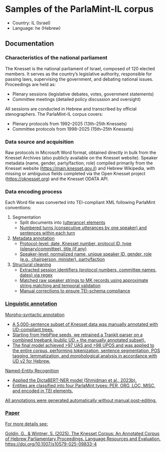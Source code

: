# Samples of the ParlaMint-IL corpus

- Country: IL (Israel)
- Language: he (Hebrew)

## Documentation

### Characteristics of the national parliament
The Knesset is the national parliament of Israel, composed of 120 elected members. It serves as the country’s legislative authority, responsible for passing laws, supervising the government, and debating national issues. Proceedings are held as:

- Plenary sessions (legislative debates, votes, government statements)
- Committee meetings (detailed policy discussion and oversight)

All sessions are conducted in Hebrew and transcribed by official stenographers. The ParlaMint-IL corpus covers:

- Plenary protocols from 1992–2025 (13th–25th Knessets)
- Committee protocols from 1998–2025 (15th–25th Knessets)


### Data source and acquisition
Raw protocols in Microsoft Word format, obtained directly in bulk from the Knesset Archives (also publicly available on the Knesset website).
Speaker metadata (name, gender, party/faction, role) compiled primarily from the Knesset website (https://main.knesset.gov.il) and Hebrew Wikipedia, with missing or ambiguous fields completed via the Open Knesset project (https://oknesset.org) and the Knesset ODATA API.

### Data encoding process
Each Word file was converted into TEI-compliant XML following ParlaMint conventions:
1. Segmentation
   - Split documents into <u> (utterance) elements
   - Numbered turns (consecutive utterances by one speaker) and sentences within each turn
2. Metadata annotation
   - Protocol-level: date, Knesset number, protocol ID, type (plenary/committee), title (if any)
   - Speaker-level: normalized name, unique speaker ID, gender, role (e.g., chairperson, minister), party/faction
3. Structural cleaning
   - Extracted session identifiers (protocol numbers, committee names, dates) via regex
   - Matched raw speaker strings to MK records using approximate string matching and temporal validation
   - Manual corrections to ensure TEI-schema compliance

### Linguistic annotation
Morpho-syntactic annotation
- A 5,000-sentence subset of Knesset data was manually annotated with UD-compliant trees.
- Starting from HebPipe seeds, we retrained a Trankit parser on a combined treebank (public UD + the manually annotated subset).
- The final model achieved >97 UAS and >98 UPOS and was applied to the entire corpus, performing tokenization, sentence segmentation, POS tagging, lemmatization, and morphological analysis in accordance with UD v2 for Hebrew.

Named-Entity Recognition
- Applied the DictaBERT-NER model (Shmidman et al., 2023b).
- Entities are classified into four ParlaMint types: PER, ORG, LOC, MISC, and encoded in TEI <name> elements.

All annotations were generated automatically without manual post-editing.

### Paper
For more details see:

Goldin, G., & Wintner, S. (2025). The Knesset Corpus: An Annotated Corpus of Hebrew Parliamentary Proceedings. Language Resources and Evaluation. https://doi.org/10.1007/s10579-025-09833-4
